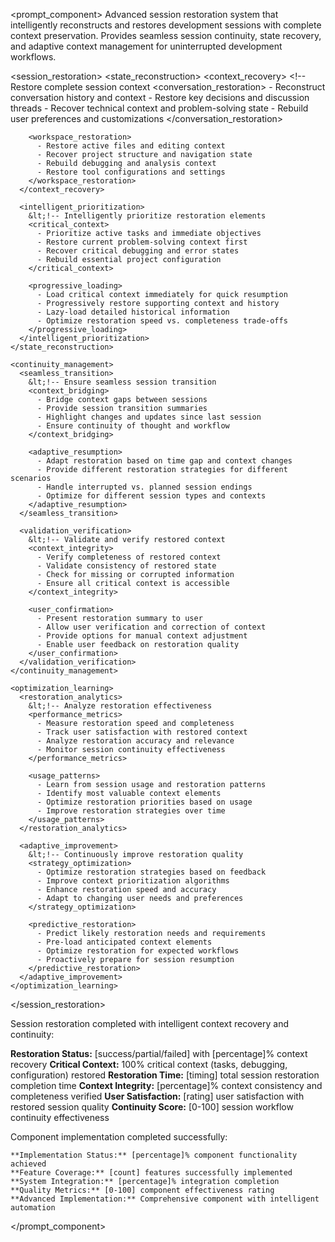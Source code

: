 <prompt_component>
  <step name="Session Restoration and Continuity">
    <description>
Advanced session restoration system that intelligently reconstructs and restores development sessions with complete context preservation. Provides seamless session continuity, state recovery, and adaptive context management for uninterrupted development workflows.
    </description>
  </step>

  <session_restoration>
    <state_reconstruction>
      <context_recovery>
        &lt;!-- Restore complete session context 
        <conversation_restoration>
          - Reconstruct conversation history and context
          - Restore key decisions and discussion threads
          - Recover technical context and problem-solving state
          - Rebuild user preferences and customizations
        </conversation_restoration>
        
        <workspace_restoration>
          - Restore active files and editing context
          - Recover project structure and navigation state
          - Rebuild debugging and analysis context
          - Restore tool configurations and settings
        </workspace_restoration>
      </context_recovery>
      
      <intelligent_prioritization>
        &lt;!-- Intelligently prioritize restoration elements 
        <critical_context>
          - Prioritize active tasks and immediate objectives
          - Restore current problem-solving context first
          - Recover critical debugging and error states
          - Rebuild essential project configuration
        </critical_context>
        
        <progressive_loading>
          - Load critical context immediately for quick resumption
          - Progressively restore supporting context and history
          - Lazy-load detailed historical information
          - Optimize restoration speed vs. completeness trade-offs
        </progressive_loading>
      </intelligent_prioritization>
    </state_reconstruction>
    
    <continuity_management>
      <seamless_transition>
        &lt;!-- Ensure seamless session transition 
        <context_bridging>
          - Bridge context gaps between sessions
          - Provide session transition summaries
          - Highlight changes and updates since last session
          - Ensure continuity of thought and workflow
        </context_bridging>
        
        <adaptive_resumption>
          - Adapt restoration based on time gap and context changes
          - Provide different restoration strategies for different scenarios
          - Handle interrupted vs. planned session endings
          - Optimize for different session types and contexts
        </adaptive_resumption>
      </seamless_transition>
      
      <validation_verification>
        &lt;!-- Validate and verify restored context 
        <context_integrity>
          - Verify completeness of restored context
          - Validate consistency of restored state
          - Check for missing or corrupted information
          - Ensure all critical context is accessible
        </context_integrity>
        
        <user_confirmation>
          - Present restoration summary to user
          - Allow user verification and correction of context
          - Provide options for manual context adjustment
          - Enable user feedback on restoration quality
        </user_confirmation>
      </validation_verification>
    </continuity_management>
    
    <optimization_learning>
      <restoration_analytics>
        &lt;!-- Analyze restoration effectiveness 
        <performance_metrics>
          - Measure restoration speed and completeness
          - Track user satisfaction with restored context
          - Analyze restoration accuracy and relevance
          - Monitor session continuity effectiveness
        </performance_metrics>
        
        <usage_patterns>
          - Learn from session usage and restoration patterns
          - Identify most valuable context elements
          - Optimize restoration priorities based on usage
          - Improve restoration strategies over time
        </usage_patterns>
      </restoration_analytics>
      
      <adaptive_improvement>
        &lt;!-- Continuously improve restoration quality 
        <strategy_optimization>
          - Optimize restoration strategies based on feedback
          - Improve context prioritization algorithms
          - Enhance restoration speed and accuracy
          - Adapt to changing user needs and preferences
        </strategy_optimization>
        
        <predictive_restoration>
          - Predict likely restoration needs and requirements
          - Pre-load anticipated context elements
          - Optimize restoration for expected workflows
          - Proactively prepare for session resumption
        </predictive_restoration>
      </adaptive_improvement>
    </optimization_learning>
  </session_restoration>

  <output>
Session restoration completed with intelligent context recovery and continuity:

**Restoration Status:** [success/partial/failed] with [percentage]% context recovery
**Critical Context:** 100% critical context (tasks, debugging, configuration) restored
**Restoration Time:** [timing] total session restoration completion time
**Context Integrity:** [percentage]% context consistency and completeness verified
**User Satisfaction:** [rating] user satisfaction with restored session quality
**Continuity Score:** [0-100] session workflow continuity effectiveness
  </output>

  <output>
    Component implementation completed successfully:

    **Implementation Status:** [percentage]% component functionality achieved
    **Feature Coverage:** [count] features successfully implemented
    **System Integration:** [percentage]% integration completion
    **Quality Metrics:** [0-100] component effectiveness rating
    **Advanced Implementation:** Comprehensive component with intelligent automation
  </output>

</prompt_component>
